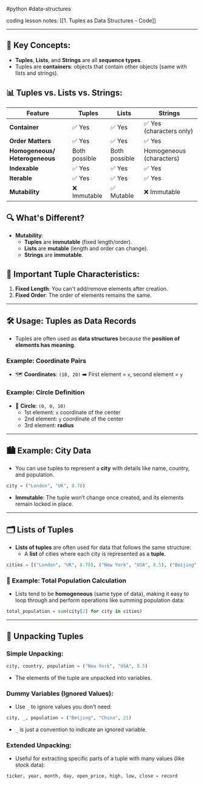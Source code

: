 #python #data-structures 

coding lesson notes: [[1. Tuples as Data Structures - Code]]

---
## 🎯 Key Concepts:
- **Tuples**, **Lists**, and **Strings** are all **sequence types**.
- Tuples are **containers**: objects that contain other objects (same with lists and strings).
  
## 📊 Tuples vs. Lists vs. Strings:
| Feature                   | Tuples                       | Lists                        | Strings                      |
|---------------------------|------------------------------|------------------------------|------------------------------|
| **Container**              | ✅ Yes                        | ✅ Yes                        | ✅ Yes (characters only)      |
| **Order Matters**          | ✅ Yes                        | ✅ Yes                        | ✅ Yes                        |
| **Homogeneous/ Heterogeneous** | Both possible                | Both possible                | Homogeneous (characters)      |
| **Indexable**              | ✅ Yes                        | ✅ Yes                        | ✅ Yes                        |
| **Iterable**               | ✅ Yes                        | ✅ Yes                        | ✅ Yes                        |
| **Mutability**             | ❌ Immutable                  | ✅ Mutable                    | ❌ Immutable                  |

## 🔍 What's Different?
- **Mutability**:
  - **Tuples** are **immutable** (fixed length/order).
  - **Lists** are **mutable** (length and order can change).
  - **Strings** are **immutable**.
  
## 📌 Important Tuple Characteristics:
1. **Fixed Length**: You can't add/remove elements after creation.
2. **Fixed Order**: The order of elements remains the same.

---

## 🛠️ Usage: Tuples as Data Records
- Tuples are often used as **data structures** because the **position of elements has meaning**.
  
### Example: Coordinate Pairs
- 🗺️ **Coordinates**: `(10, 20)` ➡️ First element = `x`, second element = `y`
  
### Example: Circle Definition
- 🔵 **Circle**: `(0, 0, 10)`  
  - 1st element: `x` coordinate of the center
  - 2nd element: `y` coordinate of the center
  - 3rd element: **radius**
  
---

## 🏙️ Example: City Data
- You can use tuples to represent a **city** with details like name, country, and population.

```python
city = ("London", "UK", 8.78)
```

- **Immutable**: The tuple won’t change once created, and its elements remain locked in place.

---

## 🗂️ Lists of Tuples
- **Lists of tuples** are often used for data that follows the same structure:
  - A **list** of cities where each city is represented as a **tuple**.

```python
cities = [("London", "UK", 8.78), ("New York", "USA", 8.5), ("Beijing", "China", 21)]
```

### 🎯 Example: Total Population Calculation
- Lists tend to be **homogeneous** (same type of data), making it easy to loop through and perform operations like summing population data:

```python
total_population = sum(city[2] for city in cities)
```

---

## 🎒 Unpacking Tuples
### Simple Unpacking:
```python
city, country, population = ("New York", "USA", 8.5)
```
- The elements of the tuple are unpacked into variables.

### Dummy Variables (Ignored Values):
- Use `_` to ignore values you don't need:
```python
city, _, population = ("Beijing", "China", 21)
```
- `_` is just a convention to indicate an ignored variable.

### Extended Unpacking:
- Useful for extracting specific parts of a tuple with many values (like stock data):
```python
ticker, year, month, day, open_price, high, low, close = record
```